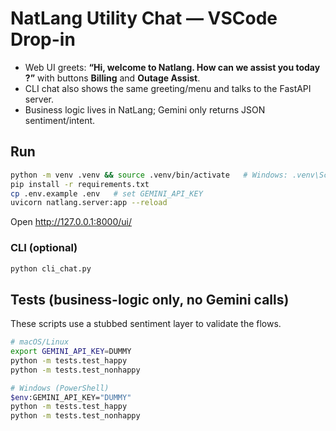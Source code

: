 # NatLang Utility Chat — VSCode Drop-in

- Web UI greets: **“Hi, welcome to Natlang. How can we assist you today ?”** with buttons **Billing** and **Outage Assist**.
- CLI chat also shows the same greeting/menu and talks to the FastAPI server.
- Business logic lives in NatLang; Gemini only returns JSON sentiment/intent.

## Run
```bash
python -m venv .venv && source .venv/bin/activate   # Windows: .venv\Scripts\activate
pip install -r requirements.txt
cp .env.example .env   # set GEMINI_API_KEY
uvicorn natlang.server:app --reload
```

Open http://127.0.0.1:8000/ui/

### CLI (optional)
```bash
python cli_chat.py
```

## Tests (business-logic only, no Gemini calls)
These scripts use a stubbed sentiment layer to validate the flows.

```bash
# macOS/Linux
export GEMINI_API_KEY=DUMMY
python -m tests.test_happy
python -m tests.test_nonhappy

# Windows (PowerShell)
$env:GEMINI_API_KEY="DUMMY"
python -m tests.test_happy
python -m tests.test_nonhappy
```
